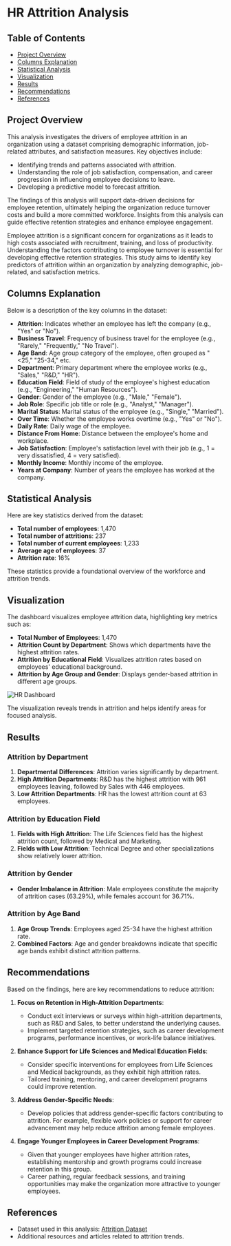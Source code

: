 # HR Attrition Analysis

## Table of Contents
- [Project Overview](#project-overview)
- [Columns Explanation](#columns-explanation)
- [Statistical Analysis](#statistical-analysis)
- [Visualization](#visualization)
- [Results](#results)
- [Recommendations](#recommendations)
- [References](#references)

## Project Overview
This analysis investigates the drivers of employee attrition in an organization using a dataset comprising demographic information, job-related attributes, and satisfaction measures. Key objectives include:
- Identifying trends and patterns associated with attrition.
- Understanding the role of job satisfaction, compensation, and career progression in influencing employee decisions to leave.
- Developing a predictive model to forecast attrition.

The findings of this analysis will support data-driven decisions for employee retention, ultimately helping the organization reduce turnover costs and build a more committed workforce. Insights from this analysis can guide effective retention strategies and enhance employee engagement.

Employee attrition is a significant concern for organizations as it leads to high costs associated with recruitment, training, and loss of productivity. Understanding the factors contributing to employee turnover is essential for developing effective retention strategies. This study aims to identify key predictors of attrition within an organization by analyzing demographic, job-related, and satisfaction metrics.

## Columns Explanation
Below is a description of the key columns in the dataset:

- **Attrition**: Indicates whether an employee has left the company (e.g., "Yes" or "No").
- **Business Travel**: Frequency of business travel for the employee (e.g., "Rarely," "Frequently," "No Travel").
- **Age Band**: Age group category of the employee, often grouped as "<25," "25-34," etc.
- **Department**: Primary department where the employee works (e.g., "Sales," "R&D," "HR").
- **Education Field**: Field of study of the employee's highest education (e.g., "Engineering," "Human Resources").
- **Gender**: Gender of the employee (e.g., "Male," "Female").
- **Job Role**: Specific job title or role (e.g., "Analyst," "Manager").
- **Marital Status**: Marital status of the employee (e.g., "Single," "Married").
- **Over Time**: Whether the employee works overtime (e.g., "Yes" or "No").
- **Daily Rate**: Daily wage of the employee.
- **Distance From Home**: Distance between the employee's home and workplace.
- **Job Satisfaction**: Employee's satisfaction level with their job (e.g., 1 = very dissatisfied, 4 = very satisfied).
- **Monthly Income**: Monthly income of the employee.
- **Years at Company**: Number of years the employee has worked at the company.

## Statistical Analysis
Here are key statistics derived from the dataset:
- **Total number of employees**: 1,470
- **Total number of attritions**: 237
- **Total number of current employees**: 1,233
- **Average age of employees**: 37
- **Attrition rate**: 16%

These statistics provide a foundational overview of the workforce and attrition trends.

## Visualization
The dashboard visualizes employee attrition data, highlighting key metrics such as:
- **Total Number of Employees**: 1,470
- **Attrition Count by Department**: Shows which departments have the highest attrition rates.
- **Attrition by Educational Field**: Visualizes attrition rates based on employees' educational background.
- **Attrition by Age Group and Gender**: Displays gender-based attrition in different age groups.

![HR Dashboard](./path-to-hrdata.jpg)

The visualization reveals trends in attrition and helps identify areas for focused analysis.

## Results
### Attrition by Department
1. **Departmental Differences**: Attrition varies significantly by department.
2. **High Attrition Departments**: R&D has the highest attrition with 961 employees leaving, followed by Sales with 446 employees.
3. **Low Attrition Departments**: HR has the lowest attrition count at 63 employees.

### Attrition by Education Field
1. **Fields with High Attrition**: The Life Sciences field has the highest attrition count, followed by Medical and Marketing.
2. **Fields with Low Attrition**: Technical Degree and other specializations show relatively lower attrition.

### Attrition by Gender
- **Gender Imbalance in Attrition**: Male employees constitute the majority of attrition cases (63.29%), while females account for 36.71%.

### Attrition by Age Band
1. **Age Group Trends**: Employees aged 25-34 have the highest attrition rate.
2. **Combined Factors**: Age and gender breakdowns indicate that specific age bands exhibit distinct attrition patterns.

## Recommendations
Based on the findings, here are key recommendations to reduce attrition:

1. **Focus on Retention in High-Attrition Departments**:
   - Conduct exit interviews or surveys within high-attrition departments, such as R&D and Sales, to better understand the underlying causes.
   - Implement targeted retention strategies, such as career development programs, performance incentives, or work-life balance initiatives.

2. **Enhance Support for Life Sciences and Medical Education Fields**:
   - Consider specific interventions for employees from Life Sciences and Medical backgrounds, as they exhibit high attrition rates.
   - Tailored training, mentoring, and career development programs could improve retention.

3. **Address Gender-Specific Needs**:
   - Develop policies that address gender-specific factors contributing to attrition. For example, flexible work policies or support for career advancement may help reduce attrition among female employees.

4. **Engage Younger Employees in Career Development Programs**:
   - Given that younger employees have higher attrition rates, establishing mentorship and growth programs could increase retention in this group.
   - Career pathing, regular feedback sessions, and training opportunities may make the organization more attractive to younger employees.

## References
- Dataset used in this analysis: [Attrition Dataset](https://github.com/Margnet-data/HR-DATA-LITA-CLASS/blob/main/HR%20Data.xlsx)
- Additional resources and articles related to attrition trends.

